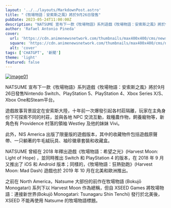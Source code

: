 ```yaml
---
layout: '../../layouts/MarkdownPost.astro'
title: "《牧場物語：安索斯之風》將於9月26日發售"
pubDate: 2023-05-24T11:00:00Z
description: "NATSUME 宣布下一款《牧場物語》系列遊戲《牧場物語：安索斯之風》將於9月26日發售Nintendo Switch、PlayStation 5、PlayStation 4、Xbox Series X/S、Xbox One和Steam平台。"
author: 'Rafael Antonio Pineda'
cover:
  url: 'https://cdn.animenewsnetwork.com/thumbnails/max400x400/cms/news.6/198370/twoa.jpg'
  square: 'https://cdn.animenewsnetwork.com/thumbnails/max400x400/cms/news.6/198370/twoa.jpg'
  alt: 'cover'
tags: ['CHATGPT', '新聞']
theme: 'light'
featured: false
---
```


[![image01](https://cdn.animenewsnetwork.com/thumbnails/max400x400/cms/news.6/198370/twoa.jpg)](https://cdn.animenewsnetwork.com/thumbnails/max400x400/cms/news.6/198370/twoa.jpg)

NATSUME 宣布下一款《牧場物語》系列遊戲《牧場物語：安索斯之風》將於9月26日發售Nintendo Switch、PlayStation 5、PlayStation 4、Xbox Series X/S、Xbox One和Steam平台。

遊戲故事背景設定在安索斯大陸，十年前一次爆發引起各村莊隔離，玩家在主角身份下可探索不同的村莊，並與各地 NPC 交流互動，栽種農作物，飼養寵物等，新角色有 Providence 村落的領袖 Westley 及他的妹妹 Vivi。

此外，NIS America 出版了限量版的遊戲版本，其中的收藏物件包括遊戲原聲帶、一只躺著的牛毛絨玩具、袖珍徽章套裝和收藏盒。

NATSUME 曾經在 2018 年釋出遊戲《牧場物語：希望之光》(Harvest Moon: Light of Hope) ，並同時推出 Switch 和 PlayStation 4 的版本，在 2018 年 9 月又推出了 iOS 和 Android 版本；同樣的，《牧場物語：狂熱勁跑》(Harvest Moon: Mad Dash) 遊戲也於 2019 年 10 月在北美和歐洲推出。

之前在 North America，Natsume 大部份的前作在牧場物語 (Bokujō Monogatari) 系列下以 Harvest Moon 作為總稱，但自 XSEED Games 將牧場物語：連接新世界(Bokujō Monogatari: Tsunagaru Shin Tenchi) 發行於北美後，XSEED 不能再使用 Natsume 的牧場物語標題。